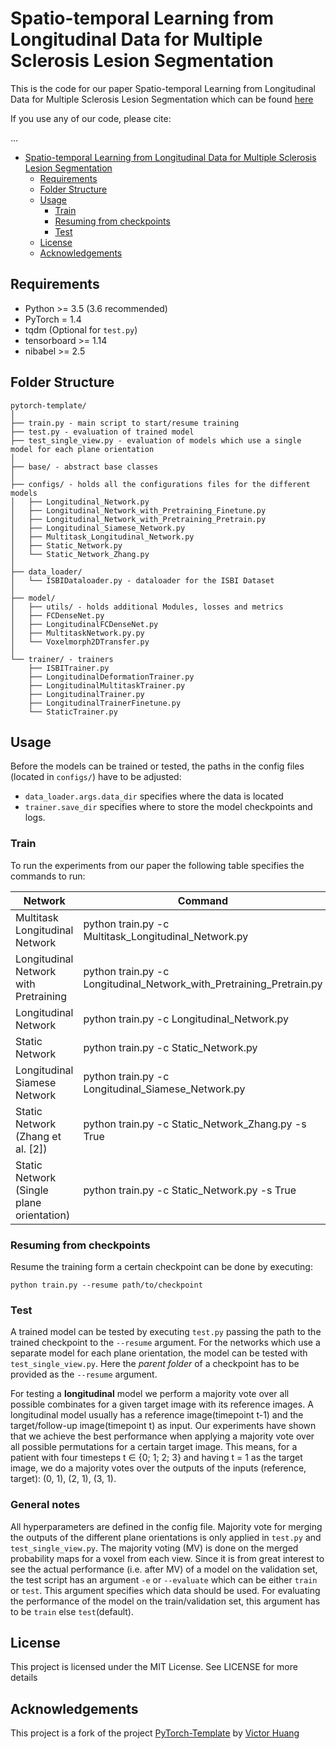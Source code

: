 # Spatio-temporal Learning from Longitudinal Data for Multiple Sclerosis Lesion Segmentation

This is the code for our paper Spatio-temporal Learning from Longitudinal Data for Multiple Sclerosis Lesion Segmentation which can be found [here](link)

If you use any of our code, please cite:

... 

<!-- @import "[TOC]" {cmd="toc" depthFrom=1 depthTo=6 orderedList=false} -->

<!-- code_chunk_output -->
* [Spatio-temporal Learning from Longitudinal Data for Multiple Sclerosis Lesion Segmentation](#spatio-temporal-learning-from-longitudinal-data-for-multiple-sclerosis-lesion-segmentation)
    * [Requirements](#requirements)
    * [Folder Structure](#folder-structure)
    * [Usage](#usage)
        * [Train](#train)
        * [Resuming from checkpoints](#resuming-from-checkpoints)
        * [Test](#test)
    * [License](#license)
    * [Acknowledgements](#acknowledgements)

<!-- /code_chunk_output -->

## Requirements
* Python >= 3.5 (3.6 recommended)
* PyTorch = 1.4 
* tqdm (Optional for `test.py`)
* tensorboard >= 1.14 
* nibabel >= 2.5

## Folder Structure
  ```
  pytorch-template/
  │
  ├── train.py - main script to start/resume training
  ├── test.py - evaluation of trained model
  ├── test_single_view.py - evaluation of models which use a single model for each plane orientation
  │
  ├── base/ - abstract base classes
  │  
  ├── configs/ - holds all the configurations files for the different models
  │   ├── Longitudinal_Network.py
  │   ├── Longitudinal_Network_with_Pretraining_Finetune.py
  │   ├── Longitudinal_Network_with_Pretraining_Pretrain.py
  │   ├── Longitudinal_Siamese_Network.py
  │   ├── Multitask_Longitudinal_Network.py
  │   ├── Static_Network.py
  │   └── Static_Network_Zhang.py
  │
  ├── data_loader/
  │   └── ISBIDataloader.py - dataloader for the ISBI Dataset
  │
  ├── model/
  │   ├── utils/ - holds additional Modules, losses and metrics
  │   ├── FCDenseNet.py
  │   ├── LongitudinalFCDenseNet.py
  │   ├── MultitaskNetwork.py.py
  │   └── Voxelmorph2DTransfer.py
  │
  └── trainer/ - trainers
      ├── ISBITrainer.py
      ├── LongitudinalDeformationTrainer.py
      ├── LongitudinalMultitaskTrainer.py
      ├── LongitudinalTrainer.py
      ├── LongitudinalTrainerFinetune.py
      └── StaticTrainer.py

  ```

## Usage
Before the models can be trained or tested, the paths in the config files (located in `configs/`) have to be adjusted:
- `data_loader.args.data_dir` specifies where the data is located
-  `trainer.save_dir` specifies where to store the model checkpoints and logs.

### Train
To run the experiments from our paper the following table specifies the commands to run:

| Network                                   | Command                                                              |
|-------------------------------------------|----------------------------------------------------------------------|
| Multitask Longitudinal Network            | python train.py -c Multitask_Longitudinal_Network.py                 |
| Longitudinal Network with Pretraining     | python train.py -c Longitudinal_Network_with_Pretraining_Pretrain.py |
| Longitudinal Network                      | python train.py -c Longitudinal_Network.py                           |
| Static Network                            | python train.py -c Static_Network.py                                 |
| Longitudinal Siamese Network              | python train.py -c Longitudinal_Siamese_Network.py                   |
| Static Network (Zhang et al. [2])         | python train.py -c Static_Network_Zhang.py -s True                   |
| Static Network (Single plane orientation) | python train.py -c Static_Network.py -s True                         |


### Resuming from checkpoints
Resume the training form a certain checkpoint can be done by executing:

  ```
  python train.py --resume path/to/checkpoint
  ```

### Test
A trained model can be tested by executing `test.py` passing the path to the trained checkpoint to the `--resume` argument.
For the networks which use a separate model for each plane orientation, the model can be tested with `test_single_view.py`. 
Here the _parent folder_ of a checkpoint has to be provided as the `--resume` argument.

For testing a **longitudinal** model we perform a majority vote over all possible combinates for a given target image with its reference images. 
A longitudinal model usually has a reference image(timepoint t-1) and the target/follow-up image(timepoint t) as input. 
Our experiments have shown that we achieve the best performance when applying a majority vote over all possible permutations for a certain target image. 
This means, for a patient with four timesteps t ∈ {0; 1; 2; 3} and having t = 1 as the target image, we do 
a majority votes over the outputs of the inputs (reference, target): (0, 1), (2, 1), (3, 1).

### General notes
All hyperparameters are defined in the config file.
Majority vote for merging the outputs of the different plane orientations is only applied in `test.py` and `test_single_view.py`. 
The majority voting (MV) is done on the merged probability maps for a voxel from each view. 
Since it is from great interest to see the actual performance (i.e. after MV) of a model on the validation set, the 
test script has an argument `-e` or `--evaluate` which can be either `train` or `test`. 
This argument specifies which data should be used. For evaluating the performance of the model on the 
train/validation set, this argument has to be `train` else `test`(default).


## License
This project is licensed under the MIT License. See LICENSE for more details

## Acknowledgements
This project is a fork of the project [PyTorch-Template](https://github.com/victoresque/pytorch-template) by [Victor Huang](https://github.com/victoresque)
